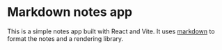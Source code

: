 # Markdown notes app
This is a simple notes app built with React and Vite. It uses [markdown](https://www.markdownguide.org/) to format the notes and a rendering library.

